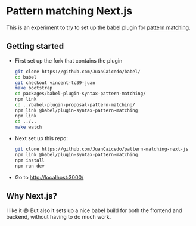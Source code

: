 # Pattern matching Next.js

This is an experiment to try to set up the babel plugin for [pattern
matching](https://github.com/babel/babel/pull/7633).

## Getting started

- First set up the fork that contains the plugin

  ```sh
  git clone https://github.com/JuanCaicedo/babel/
  cd babel
  git checkout vincent-tc39-juan
  make bootstrap
  cd packages/babel-plugin-syntax-pattern-matching/
  npm link
  cd ../babel-plugin-proposal-pattern-matching/
  npm link @babel/plugin-syntax-pattern-matching
  npm link
  cd ../..
  make watch
  ```

- Next set up this repo:

  ```sh
  git clone https://github.com/JuanCaicedo/pattern-matching-next-js
  npm link @babel/plugin-syntax-pattern-matching
  npm install
  npm run dev
  ```

- Go to <http://localhost:3000/>

## Why Next.js?

I like it 😄 But also it sets up a nice babel build for both the frontend and
backend, without having to do much work.
